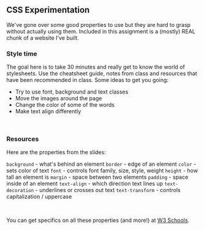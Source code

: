 ## CSS Experimentation

We've gone over some good properties to use but they are hard to grasp without actually using them. Included in this assignment is a  (mostly) REAL chunk of a website I've built.

### Style time

The goal here is to take 30 minutes and really get to know the world of stylesheets. Use the cheatsheet guide, notes from class and resources that have been recommended in class. Some ideas to get you going:

- Try to use font, background and text classes
- Move the images around the page
- Change the color of some of the words
- Make text align differently

<br>

### Resources

Here are the properties from the slides:

`background` - what's behind an element
`border` - edge of an element
`color` - sets color of text
`font` - controls font family, size, style, weight
`height` - how tall an element is
`margin` - space between two elements
`padding` - space inside of an element
`text-align` - which direction text lines up
`text-decoration` - underlines or crosses out text
`text-transform` - controls capitalization / uppercase

<br>

You can get specifics on all these properties (and more!) at [W3 Schools](https://www.w3schools.com/cssref/default.asp).
